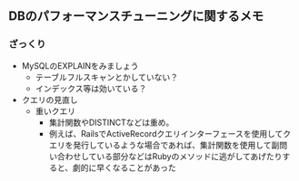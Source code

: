 ## DBのパフォーマンスチューニングに関するメモ

### ざっくり
- MySQLのEXPLAINをみましょう
  - テーブルフルスキャンとかしていない？
  - インデックス等は効いている？
- クエリの見直し
  - 重いクエリ
    - 集計関数やDISTINCTなどは重め。
    - 例えば、RailsでActiveRecordクエリインターフェースを使用してクエリを発行しているような場合であれば、集計関数を使用して副問い合わせしている部分などはRubyのメソッドに逃がしてあげたりすると、劇的に早くなることがあった
 
